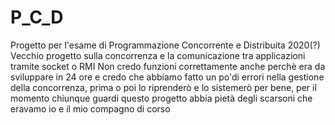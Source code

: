 # P_C_D
Progetto per l'esame di Programmazione Concorrente e Distribuita 2020(?)
Vecchio progetto sulla concorrenza e  la comunicazione tra applicazioni tramite socket o RMI
Non credo funzioni correttamente anche perchè era da sviluppare in 24 ore e credo che abbiamo fatto un po'di errori nella gestione della concorrenza, prima o poi lo riprenderò e lo sistemerò per bene, per il momento chiunque guardi questo progetto abbia pietà degli scarsoni che eravamo io e il mio compagno di corso 
